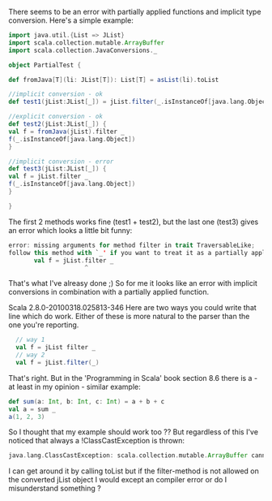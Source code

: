 There seems to be an error with partially applied functions and implicit type conversion. Here's a simple example:


```scala
import java.util.{List => JList}
import scala.collection.mutable.ArrayBuffer
import scala.collection.JavaConversions._

object PartialTest {

def fromJava[T](li: JList[T]): List[T] = asList(li).toList

//implicit conversion - ok
def test1(jList:JList[_]) = jList.filter(_.isInstanceOf[java.lang.Object])

//explicit conversion - ok
def test2(jList:JList[_]) {
val f = fromJava(jList).filter _
f(_.isInstanceOf[java.lang.Object])
}

//implicit conversion - error
def test3(jList:JList[_]) {
val f = jList.filter _
f(_.isInstanceOf[java.lang.Object])
}

}

```

The first 2 methods works fine (test1 + test2), but the last one (test3) gives an error which looks a little bit funny:

```scala
error: missing arguments for method filter in trait TraversableLike;
follow this method with `_' if you want to treat it as a partially applied function
       val f = jList.filter _
                     ^
```

That's what I've alreasy done ;) So for me it looks like an error with implicit conversions in combination with a partially applied function.

Scala 2.8.0-20100318.025813-346
Here are two ways you could write that line which do work.  Either of these is more natural to the parser than the one you're reporting.
```scala
  // way 1
  val f = jList filter _
  // way 2
  val f = jList.filter(_)
```
That's right. But in the 'Programming in Scala' book section 8.6 there is a - at least in my opinion - similar example: 

```scala
def sum(a: Int, b: Int, c: Int) = a + b + c
val a = sum _
a(1, 2, 3)
```

So I thought that my example should work too ??
But regardless of this I've noticed that always a !ClassCastException is thrown:

```scala
java.lang.ClassCastException: scala.collection.mutable.ArrayBuffer cannot be cast to scala.collection.immutable.List	
```
I can get around it by calling toList but if the filter-method is not allowed on the converted jList object I would except an compiler error or do I misunderstand something ?
